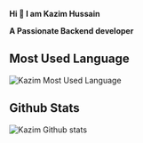 **Hi :wave: I am Kazim Hussain**

**A Passionate Backend developer**

## Most Used Language
![Kazim Most Used Language](https://github-readme-stats.vercel.app/api/top-langs/?username=kh77&layout=compact&theme=radical)


## Github Stats
![Kazim Github stats](https://github-readme-stats.vercel.app/api?username=kh77&show_icons=true&theme=radical)
